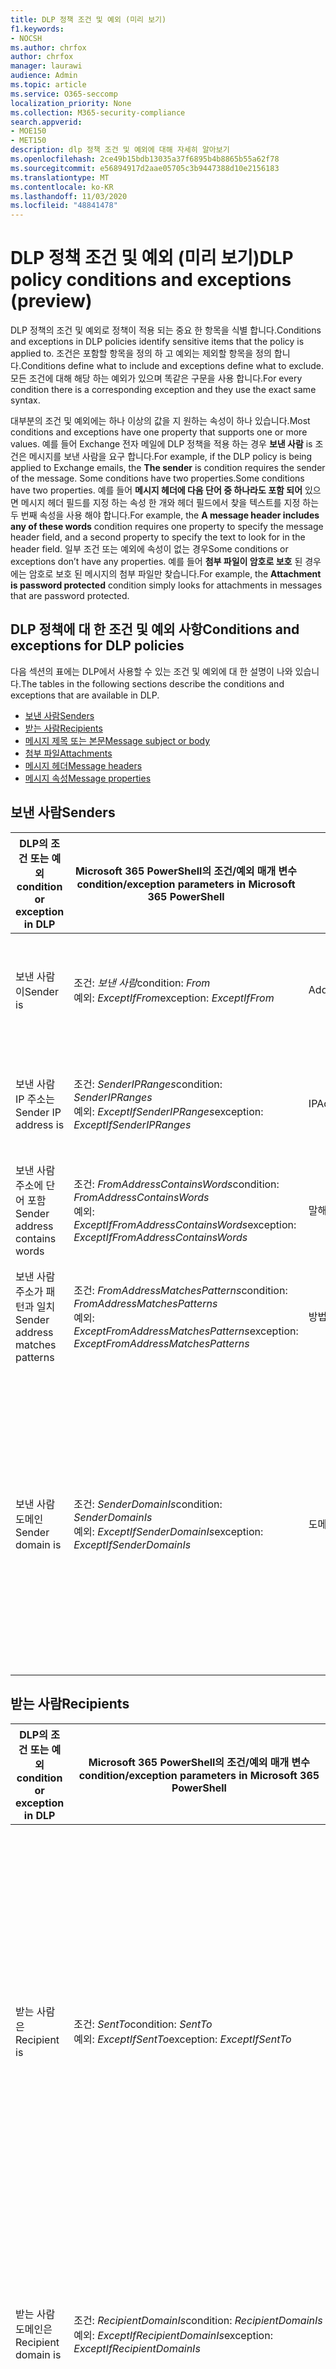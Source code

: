 ```yaml
---
title: DLP 정책 조건 및 예외 (미리 보기)
f1.keywords:
- NOCSH
ms.author: chrfox
author: chrfox
manager: laurawi
audience: Admin
ms.topic: article
ms.service: O365-seccomp
localization_priority: None
ms.collection: M365-security-compliance
search.appverid:
- MOE150
- MET150
description: dlp 정책 조건 및 예외에 대해 자세히 알아보기
ms.openlocfilehash: 2ce49b15bdb13035a37f6895b4b8865b55a62f78
ms.sourcegitcommit: e56894917d2aae05705c3b9447388d10e2156183
ms.translationtype: MT
ms.contentlocale: ko-KR
ms.lasthandoff: 11/03/2020
ms.locfileid: "48841478"
---
```

# <a name="dlp-policy-conditions-and-exceptions-preview"></a><span data-ttu-id="8d3a5-103">DLP 정책 조건 및 예외 (미리 보기)</span><span class="sxs-lookup"><span data-stu-id="8d3a5-103">DLP policy conditions and exceptions (preview)</span></span>

<span data-ttu-id="8d3a5-104">DLP 정책의 조건 및 예외로 정책이 적용 되는 중요 한 항목을 식별 합니다.</span><span class="sxs-lookup"><span data-stu-id="8d3a5-104">Conditions and exceptions in DLP policies identify sensitive items that the policy is applied to.</span></span> <span data-ttu-id="8d3a5-105">조건은 포함할 항목을 정의 하 고 예외는 제외할 항목을 정의 합니다.</span><span class="sxs-lookup"><span data-stu-id="8d3a5-105">Conditions define what to include and exceptions define what to exclude.</span></span> <span data-ttu-id="8d3a5-106">모든 조건에 대해 해당 하는 예외가 있으며 똑같은 구문을 사용 합니다.</span><span class="sxs-lookup"><span data-stu-id="8d3a5-106">For every condition there is a corresponding exception and they use the exact same syntax.</span></span>

 <span data-ttu-id="8d3a5-107">대부분의 조건 및 예외에는 하나 이상의 값을 지 원하는 속성이 하나 있습니다.</span><span class="sxs-lookup"><span data-stu-id="8d3a5-107">Most conditions and exceptions have one property that supports one or more values.</span></span> <span data-ttu-id="8d3a5-108">예를 들어 Exchange 전자 메일에 DLP 정책을 적용 하는 경우 **보낸 사람** is 조건은 메시지를 보낸 사람을 요구 합니다.</span><span class="sxs-lookup"><span data-stu-id="8d3a5-108">For example, if the DLP policy is being applied to Exchange emails, the **The sender** is condition requires the sender of the message.</span></span> <span data-ttu-id="8d3a5-109">Some conditions have two properties.</span><span class="sxs-lookup"><span data-stu-id="8d3a5-109">Some conditions have two properties.</span></span> <span data-ttu-id="8d3a5-110">예를 들어 **메시지 헤더에 다음 단어 중 하나라도 포함 되어** 있으면 메시지 헤더 필드를 지정 하는 속성 한 개와 헤더 필드에서 찾을 텍스트를 지정 하는 두 번째 속성을 사용 해야 합니다.</span><span class="sxs-lookup"><span data-stu-id="8d3a5-110">For example, the **A message header includes any of these words** condition requires one property to specify the message header field, and a second property to specify the text to look for in the header field.</span></span> <span data-ttu-id="8d3a5-111">일부 조건 또는 예외에 속성이 없는 경우</span><span class="sxs-lookup"><span data-stu-id="8d3a5-111">Some conditions or exceptions don’t have any properties.</span></span> <span data-ttu-id="8d3a5-112">예를 들어 **첨부 파일이 암호로 보호** 된 경우에는 암호로 보호 된 메시지의 첨부 파일만 찾습니다.</span><span class="sxs-lookup"><span data-stu-id="8d3a5-112">For example, the **Attachment is password protected** condition simply looks for attachments in messages that are password protected.</span></span>

## <a name="conditions-and-exceptions-for-dlp-policies"></a><span data-ttu-id="8d3a5-113">DLP 정책에 대 한 조건 및 예외 사항</span><span class="sxs-lookup"><span data-stu-id="8d3a5-113">Conditions and exceptions for DLP policies</span></span>

<span data-ttu-id="8d3a5-114">다음 섹션의 표에는 DLP에서 사용할 수 있는 조건 및 예외에 대 한 설명이 나와 있습니다.</span><span class="sxs-lookup"><span data-stu-id="8d3a5-114">The tables in the following sections describe the conditions and exceptions that are available in DLP.</span></span>

- [<span data-ttu-id="8d3a5-115">보낸 사람</span><span class="sxs-lookup"><span data-stu-id="8d3a5-115">Senders</span></span>](#senders)
- [<span data-ttu-id="8d3a5-116">받는 사람</span><span class="sxs-lookup"><span data-stu-id="8d3a5-116">Recipients</span></span>](#recipients)
- [<span data-ttu-id="8d3a5-117">메시지 제목 또는 본문</span><span class="sxs-lookup"><span data-stu-id="8d3a5-117">Message subject or body</span></span>](#message-subject-or-body)
- [<span data-ttu-id="8d3a5-118">첨부 파일</span><span class="sxs-lookup"><span data-stu-id="8d3a5-118">Attachments</span></span>](#attachments)
- [<span data-ttu-id="8d3a5-119">메시지 헤더</span><span class="sxs-lookup"><span data-stu-id="8d3a5-119">Message headers</span></span>](#message-headers)
- [<span data-ttu-id="8d3a5-120">메시지 속성</span><span class="sxs-lookup"><span data-stu-id="8d3a5-120">Message properties</span></span>](#message-properties)

## <a name="senders"></a><span data-ttu-id="8d3a5-121">보낸 사람</span><span class="sxs-lookup"><span data-stu-id="8d3a5-121">Senders</span></span>


|<span data-ttu-id="8d3a5-122">**DLP의 조건 또는 예외**</span><span class="sxs-lookup"><span data-stu-id="8d3a5-122">**condition or exception in DLP**</span></span>  |<span data-ttu-id="8d3a5-123">**Microsoft 365 PowerShell의 조건/예외 매개 변수**</span><span class="sxs-lookup"><span data-stu-id="8d3a5-123">**condition/exception parameters in Microsoft 365 PowerShell**</span></span> |<span data-ttu-id="8d3a5-124">**속성 형식**</span><span class="sxs-lookup"><span data-stu-id="8d3a5-124">**property type**</span></span>  |<span data-ttu-id="8d3a5-125">**설명이**</span><span class="sxs-lookup"><span data-stu-id="8d3a5-125">**description**</span></span>|
|---------|---------|---------|---------|
|<span data-ttu-id="8d3a5-126">보낸 사람이</span><span class="sxs-lookup"><span data-stu-id="8d3a5-126">Sender is</span></span> |<span data-ttu-id="8d3a5-127">조건: *보낸 사람*</span><span class="sxs-lookup"><span data-stu-id="8d3a5-127">condition: *From*</span></span> <br/> <span data-ttu-id="8d3a5-128">예외: *ExceptIfFrom*</span><span class="sxs-lookup"><span data-stu-id="8d3a5-128">exception: *ExceptIfFrom*</span></span>      |<span data-ttu-id="8d3a5-129">Addresses</span><span class="sxs-lookup"><span data-stu-id="8d3a5-129">Addresses</span></span> |     <span data-ttu-id="8d3a5-130">조직의 지정 된 사서함, 메일 사용자, 메일 연락처 또는 Microsoft 365 그룹으로 전송 되는 메시지입니다.</span><span class="sxs-lookup"><span data-stu-id="8d3a5-130">Messages that are sent by the specified mailboxes, mail users, mail contacts, or Microsoft 365 groups in the organization.</span></span>|
|<span data-ttu-id="8d3a5-131">보낸 사람 IP 주소는</span><span class="sxs-lookup"><span data-stu-id="8d3a5-131">Sender IP address is</span></span>     |<span data-ttu-id="8d3a5-132">조건: *SenderIPRanges*</span><span class="sxs-lookup"><span data-stu-id="8d3a5-132">condition: *SenderIPRanges*</span></span><br/> <span data-ttu-id="8d3a5-133">예외: *ExceptIfSenderIPRanges*</span><span class="sxs-lookup"><span data-stu-id="8d3a5-133">exception: *ExceptIfSenderIPRanges*</span></span>         |  <span data-ttu-id="8d3a5-134">IPAddressRanges</span><span class="sxs-lookup"><span data-stu-id="8d3a5-134">IPAddressRanges</span></span>       | <span data-ttu-id="8d3a5-135">보낸 사람의 IP 주소가 지정 된 IP 주소와 일치 하거나 지정 된 IP 주소 범위 내에 있는 메시지입니다.</span><span class="sxs-lookup"><span data-stu-id="8d3a5-135">Messages where the sender's IP address matches the specified IP address, or falls within the specified IP address range.</span></span>       |
|<span data-ttu-id="8d3a5-136">보낸 사람 주소에 단어 포함</span><span class="sxs-lookup"><span data-stu-id="8d3a5-136">Sender address contains words</span></span>   | <span data-ttu-id="8d3a5-137">조건: *FromAddressContainsWords*</span><span class="sxs-lookup"><span data-stu-id="8d3a5-137">condition: *FromAddressContainsWords*</span></span> <br/> <span data-ttu-id="8d3a5-138">예외: *ExceptIfFromAddressContainsWords*</span><span class="sxs-lookup"><span data-stu-id="8d3a5-138">exception: *ExceptIfFromAddressContainsWords*</span></span>        |   <span data-ttu-id="8d3a5-139">말해</span><span class="sxs-lookup"><span data-stu-id="8d3a5-139">Words</span></span>      |   <span data-ttu-id="8d3a5-140">보낸 사람의 전자 메일 주소에 지정 된 단어가 포함 된 메시지입니다.</span><span class="sxs-lookup"><span data-stu-id="8d3a5-140">Messages that contain the specified words in the sender's email address.</span></span>|
| <span data-ttu-id="8d3a5-141">보낸 사람 주소가 패턴과 일치</span><span class="sxs-lookup"><span data-stu-id="8d3a5-141">Sender address matches patterns</span></span>    | <span data-ttu-id="8d3a5-142">조건: *FromAddressMatchesPatterns*</span><span class="sxs-lookup"><span data-stu-id="8d3a5-142">condition: *FromAddressMatchesPatterns*</span></span> <br/> <span data-ttu-id="8d3a5-143">예외: *ExceptFromAddressMatchesPatterns*</span><span class="sxs-lookup"><span data-stu-id="8d3a5-143">exception: *ExceptFromAddressMatchesPatterns*</span></span>       |      <span data-ttu-id="8d3a5-144">방법</span><span class="sxs-lookup"><span data-stu-id="8d3a5-144">Patterns</span></span>   |  <span data-ttu-id="8d3a5-145">보낸 사람의 전자 메일 주소에 지정 된 정규식과 일치 하는 텍스트 패턴이 포함 된 메시지입니다.</span><span class="sxs-lookup"><span data-stu-id="8d3a5-145">Messages where the sender's email address contains text patterns that match the specified regular expressions.</span></span>  |
|<span data-ttu-id="8d3a5-146">보낸 사람 도메인</span><span class="sxs-lookup"><span data-stu-id="8d3a5-146">Sender domain is</span></span>  |  <span data-ttu-id="8d3a5-147">조건: *SenderDomainIs*</span><span class="sxs-lookup"><span data-stu-id="8d3a5-147">condition: *SenderDomainIs*</span></span> <br/> <span data-ttu-id="8d3a5-148">예외: *ExceptIfSenderDomainIs*</span><span class="sxs-lookup"><span data-stu-id="8d3a5-148">exception: *ExceptIfSenderDomainIs*</span></span>       |<span data-ttu-id="8d3a5-149">도메인</span><span class="sxs-lookup"><span data-stu-id="8d3a5-149">DomainName</span></span>         |     <span data-ttu-id="8d3a5-150">보낸 사람의 전자 메일 주소 도메인이 지정 된 값과 일치 하는 메시지</span><span class="sxs-lookup"><span data-stu-id="8d3a5-150">Messages where the domain of the sender's email address matches the specified value.</span></span> <span data-ttu-id="8d3a5-151">지정한 도메인 (예: 도메인의 하위 도메인)을 *포함* 하는 보낸 사람 도메인을 찾아야 하는 경우에는 **보낸 사람 주소 일치** ( *FromAddressMatchesPatterns* ) 조건을 사용 하 고 ' \. domain \. com $ ' 구문을 사용 하 여 도메인을 지정 합니다.</span><span class="sxs-lookup"><span data-stu-id="8d3a5-151">If you need to find sender domains that *contain* the specified domain (for example, any subdomain of a domain), use **The sender address matches** ( *FromAddressMatchesPatterns* ) condition and specify the domain by using the syntax: '\.domain\.com$'.</span></span>    |

## <a name="recipients"></a><span data-ttu-id="8d3a5-152">받는 사람</span><span class="sxs-lookup"><span data-stu-id="8d3a5-152">Recipients</span></span>

|<span data-ttu-id="8d3a5-153">**DLP의 조건 또는 예외**</span><span class="sxs-lookup"><span data-stu-id="8d3a5-153">**condition or exception in DLP**</span></span>| <span data-ttu-id="8d3a5-154">**Microsoft 365 PowerShell의 조건/예외 매개 변수**</span><span class="sxs-lookup"><span data-stu-id="8d3a5-154">**condition/exception parameters in Microsoft 365 PowerShell**</span></span> |    <span data-ttu-id="8d3a5-155">**속성 형식**</span><span class="sxs-lookup"><span data-stu-id="8d3a5-155">**property type**</span></span> | <span data-ttu-id="8d3a5-156">**설명이**</span><span class="sxs-lookup"><span data-stu-id="8d3a5-156">**description**</span></span>|
|---------|---------|---------|---------|
|<span data-ttu-id="8d3a5-157">받는 사람은</span><span class="sxs-lookup"><span data-stu-id="8d3a5-157">Recipient is</span></span>|  <span data-ttu-id="8d3a5-158">조건: *SentTo*</span><span class="sxs-lookup"><span data-stu-id="8d3a5-158">condition: *SentTo*</span></span> <br/> <span data-ttu-id="8d3a5-159">예외: *ExceptIfSentTo*</span><span class="sxs-lookup"><span data-stu-id="8d3a5-159">exception: *ExceptIfSentTo*</span></span> | <span data-ttu-id="8d3a5-160">Addresses</span><span class="sxs-lookup"><span data-stu-id="8d3a5-160">Addresses</span></span> | <span data-ttu-id="8d3a5-161">받는 사람 중 한 사람이 조직의 지정 된 사서함, 메일 사용자 또는 메일 연락처 인 메시지입니다.</span><span class="sxs-lookup"><span data-stu-id="8d3a5-161">Messages where one of the recipients is the specified mailbox, mail user, or mail contact in the organization.</span></span> <span data-ttu-id="8d3a5-162">받는 사람은 메시지 **의 받는 사람,** **참조** 또는 **숨은 참조** 필드에 있을 수 있습니다.</span><span class="sxs-lookup"><span data-stu-id="8d3a5-162">The recipients can be in the **To** , **Cc** , or **Bcc** fields of the message.</span></span>|
|<span data-ttu-id="8d3a5-163">받는 사람 도메인은</span><span class="sxs-lookup"><span data-stu-id="8d3a5-163">Recipient domain is</span></span>|   <span data-ttu-id="8d3a5-164">조건: *RecipientDomainIs*</span><span class="sxs-lookup"><span data-stu-id="8d3a5-164">condition: *RecipientDomainIs*</span></span> <br/> <span data-ttu-id="8d3a5-165">예외: *ExceptIfRecipientDomainIs*</span><span class="sxs-lookup"><span data-stu-id="8d3a5-165">exception: *ExceptIfRecipientDomainIs*</span></span> |   <span data-ttu-id="8d3a5-166">도메인</span><span class="sxs-lookup"><span data-stu-id="8d3a5-166">DomainName</span></span> |    <span data-ttu-id="8d3a5-167">보낸 사람의 전자 메일 주소 도메인이 지정 된 값과 일치 하는 메시지</span><span class="sxs-lookup"><span data-stu-id="8d3a5-167">Messages where the domain of the sender's email address matches the specified value.</span></span>|
|<span data-ttu-id="8d3a5-168">받는 사람 주소에 단어 포함</span><span class="sxs-lookup"><span data-stu-id="8d3a5-168">Recipient address contains words</span></span>|  <span data-ttu-id="8d3a5-169">조건: *RecipientAddressContainsWords*</span><span class="sxs-lookup"><span data-stu-id="8d3a5-169">condition: *RecipientAddressContainsWords*</span></span> <br/> <span data-ttu-id="8d3a5-170">예외: *ExceptIfRecipientAddressContainsWords*</span><span class="sxs-lookup"><span data-stu-id="8d3a5-170">exception: *ExceptIfRecipientAddressContainsWords*</span></span>|    <span data-ttu-id="8d3a5-171">말해</span><span class="sxs-lookup"><span data-stu-id="8d3a5-171">Words</span></span>|  <span data-ttu-id="8d3a5-172">받는 사람의 전자 메일 주소에 지정 된 단어가 포함 된 메시지입니다.</span><span class="sxs-lookup"><span data-stu-id="8d3a5-172">Messages that contain the specified words in the recipient's email address.</span></span> <br/><span data-ttu-id="8d3a5-p105">**참고** : 이 조건은 받는 사람 프록시 주소로 보낸 메시지는 고려하지 않습니다. 받는 사람의 기본 전자 메일 주소로 보낸 메시지만 일치시킵니다.</span><span class="sxs-lookup"><span data-stu-id="8d3a5-p105">**Note** : This condition doesn't consider messages that are sent to recipient proxy addresses. It only matches messages that are sent to the recipient's primary email address.</span></span>|
|<span data-ttu-id="8d3a5-175">받는 사람 주소가 패턴과 일치</span><span class="sxs-lookup"><span data-stu-id="8d3a5-175">Recipient address matches patterns</span></span>| <span data-ttu-id="8d3a5-176">조건: *RecipientAddressMatchesPatterns*</span><span class="sxs-lookup"><span data-stu-id="8d3a5-176">condition: *RecipientAddressMatchesPatterns*</span></span> <br/> <span data-ttu-id="8d3a5-177">예외: *ExceptIfRecipientAddressMatchesPatterns*</span><span class="sxs-lookup"><span data-stu-id="8d3a5-177">exception: *ExceptIfRecipientAddressMatchesPatterns*</span></span>|   <span data-ttu-id="8d3a5-178">방법</span><span class="sxs-lookup"><span data-stu-id="8d3a5-178">Patterns</span></span>    |<span data-ttu-id="8d3a5-179">받는 사람의 전자 메일 주소에 지정 된 정규식과 일치 하는 텍스트 패턴이 포함 된 메시지입니다.</span><span class="sxs-lookup"><span data-stu-id="8d3a5-179">Messages where a recipient's email address contains text patterns that match the specified regular expressions.</span></span> <br/> <span data-ttu-id="8d3a5-p106">**참고** : 이 조건은 받는 사람 프록시 주소로 보낸 메시지는 고려하지 않습니다. 받는 사람의 기본 전자 메일 주소로 보낸 메시지만 일치시킵니다.</span><span class="sxs-lookup"><span data-stu-id="8d3a5-p106">**Note** : This condition doesn't consider messages that are sent to recipient proxy addresses. It only matches messages that are sent to the recipient's primary email address.</span></span>|
|<span data-ttu-id="8d3a5-182">다음 구성원에 게 보냄</span><span class="sxs-lookup"><span data-stu-id="8d3a5-182">Sent to member of</span></span>| <span data-ttu-id="8d3a5-183">조건: *SentToMemberOf*</span><span class="sxs-lookup"><span data-stu-id="8d3a5-183">condition: *SentToMemberOf*</span></span> <br/> <span data-ttu-id="8d3a5-184">예외: *ExceptIfSentToMemberOf*</span><span class="sxs-lookup"><span data-stu-id="8d3a5-184">exception: *ExceptIfSentToMemberOf*</span></span>|  <span data-ttu-id="8d3a5-185">Addresses</span><span class="sxs-lookup"><span data-stu-id="8d3a5-185">Addresses</span></span>|  <span data-ttu-id="8d3a5-186">지정 된 메일 그룹, 메일 사용이 가능한 보안 그룹 또는 Microsoft 365 그룹의 구성원 인 받는 사람이 포함 된 메시지입니다.</span><span class="sxs-lookup"><span data-stu-id="8d3a5-186">Messages that contain recipients who are members of the specified distribution group, mail-enabled security group, or Microsoft 365 group.</span></span> <span data-ttu-id="8d3a5-187">그룹은 메시지의 **받는** **사람, 참조** 또는 **숨은 참조** 필드에 있을 수 있습니다.</span><span class="sxs-lookup"><span data-stu-id="8d3a5-187">The group can be in the **To** , **Cc** , or **Bcc** fields of the message.</span></span>|

## <a name="message-subject-or-body"></a><span data-ttu-id="8d3a5-188">메시지 제목 또는 본문</span><span class="sxs-lookup"><span data-stu-id="8d3a5-188">Message subject or body</span></span>

|<span data-ttu-id="8d3a5-189">**DLP의 조건 또는 예외**</span><span class="sxs-lookup"><span data-stu-id="8d3a5-189">**condition or exception in DLP**</span></span> | <span data-ttu-id="8d3a5-190">**Microsoft 365 PowerShell의 조건/예외 매개 변수**</span><span class="sxs-lookup"><span data-stu-id="8d3a5-190">**condition/exception parameters in Microsoft 365 PowerShell**</span></span> |<span data-ttu-id="8d3a5-191">**속성 형식**</span><span class="sxs-lookup"><span data-stu-id="8d3a5-191">**property type**</span></span>| <span data-ttu-id="8d3a5-192">**설명이**</span><span class="sxs-lookup"><span data-stu-id="8d3a5-192">**description**</span></span>|
|---------|---------|---------|---------|
|<span data-ttu-id="8d3a5-193">제목에 단어 또는 구가 포함 된 경우</span><span class="sxs-lookup"><span data-stu-id="8d3a5-193">Subject contains words or phrases</span></span>| <span data-ttu-id="8d3a5-194">조건: *SubjectContainsWords*</span><span class="sxs-lookup"><span data-stu-id="8d3a5-194">condition: *SubjectContainsWords*</span></span> <br/> <span data-ttu-id="8d3a5-195">예외: *ExceptIf SubjectContainsWords*</span><span class="sxs-lookup"><span data-stu-id="8d3a5-195">exception: *ExceptIf SubjectContainsWords*</span></span>| <span data-ttu-id="8d3a5-196">말해</span><span class="sxs-lookup"><span data-stu-id="8d3a5-196">Words</span></span>   |<span data-ttu-id="8d3a5-197">제목 필드에 지정 된 단어가 포함 된 메시지입니다.</span><span class="sxs-lookup"><span data-stu-id="8d3a5-197">Messages that have the specified words in the Subject field.</span></span>|
|<span data-ttu-id="8d3a5-198">제목 일치 패턴</span><span class="sxs-lookup"><span data-stu-id="8d3a5-198">Subject matches patterns</span></span>|<span data-ttu-id="8d3a5-199">조건: *SubjectMatchesPatterns*</span><span class="sxs-lookup"><span data-stu-id="8d3a5-199">condition: *SubjectMatchesPatterns*</span></span> <br/> <span data-ttu-id="8d3a5-200">예외: *ExceptIf SubjectMatchesPatterns*</span><span class="sxs-lookup"><span data-stu-id="8d3a5-200">exception: *ExceptIf SubjectMatchesPatterns*</span></span>|<span data-ttu-id="8d3a5-201">방법</span><span class="sxs-lookup"><span data-stu-id="8d3a5-201">Patterns</span></span>   |<span data-ttu-id="8d3a5-202">제목 필드에 지정 된 정규식과 일치 하는 텍스트 패턴이 포함 된 메시지입니다.</span><span class="sxs-lookup"><span data-stu-id="8d3a5-202">Messages where the Subject field contain text patterns that match the specified regular expressions.</span></span>|
|<span data-ttu-id="8d3a5-203">콘텐츠에 포함 된 내용</span><span class="sxs-lookup"><span data-stu-id="8d3a5-203">Content contains</span></span>|  <span data-ttu-id="8d3a5-204">조건: *ContentContainsSensitiveInformation*</span><span class="sxs-lookup"><span data-stu-id="8d3a5-204">condition: *ContentContainsSensitiveInformation*</span></span> <br/> <span data-ttu-id="8d3a5-205">예외 *ExceptIfContentContainsSensitiveInformation*</span><span class="sxs-lookup"><span data-stu-id="8d3a5-205">exception *ExceptIfContentContainsSensitiveInformation*</span></span>| <span data-ttu-id="8d3a5-206">SensitiveInformationTypes</span><span class="sxs-lookup"><span data-stu-id="8d3a5-206">SensitiveInformationTypes</span></span>|  <span data-ttu-id="8d3a5-207">DLP (데이터 손실 방지) 정책에 정의 된 중요 한 정보가 포함 된 메시지 또는 문서</span><span class="sxs-lookup"><span data-stu-id="8d3a5-207">Messages or documents that contain sensitive information as defined by data loss prevention (DLP) policies.</span></span>|


## <a name="attachments"></a><span data-ttu-id="8d3a5-208">첨부 파일</span><span class="sxs-lookup"><span data-stu-id="8d3a5-208">Attachments</span></span>

|<span data-ttu-id="8d3a5-209">**DLP의 조건 또는 예외**</span><span class="sxs-lookup"><span data-stu-id="8d3a5-209">**condition or exception in DLP**</span></span>| <span data-ttu-id="8d3a5-210">**Microsoft 365 PowerShell의 조건/예외 매개 변수**</span><span class="sxs-lookup"><span data-stu-id="8d3a5-210">**condition/exception parameters in Microsoft 365 PowerShell**</span></span>| <span data-ttu-id="8d3a5-211">**속성 형식**</span><span class="sxs-lookup"><span data-stu-id="8d3a5-211">**property type**</span></span>   |<span data-ttu-id="8d3a5-212">**설명이**</span><span class="sxs-lookup"><span data-stu-id="8d3a5-212">**description**</span></span>|
|---------|---------|---------|---------|
|<span data-ttu-id="8d3a5-213">첨부 파일이 암호로 보호됨</span><span class="sxs-lookup"><span data-stu-id="8d3a5-213">Attachment is password protected</span></span>|<span data-ttu-id="8d3a5-214">조건: *DocumentIsPasswordProtected*</span><span class="sxs-lookup"><span data-stu-id="8d3a5-214">condition: *DocumentIsPasswordProtected*</span></span> <br/> <span data-ttu-id="8d3a5-215">예외: *ExceptIfDocumentIsPasswordProtected*</span><span class="sxs-lookup"><span data-stu-id="8d3a5-215">exception: *ExceptIfDocumentIsPasswordProtected*</span></span>|<span data-ttu-id="8d3a5-216">없음</span><span class="sxs-lookup"><span data-stu-id="8d3a5-216">none</span></span>| <span data-ttu-id="8d3a5-217">첨부 파일이 암호로 보호 되어 있으므로 검색할 수 없는 메시지입니다.</span><span class="sxs-lookup"><span data-stu-id="8d3a5-217">Messages where an attachment is password protected (and therefore can't be scanned).</span></span> <span data-ttu-id="8d3a5-218">암호 검색은 Office 문서 및 .zip 파일에 대해서만 작동 합니다.</span><span class="sxs-lookup"><span data-stu-id="8d3a5-218">Password detection only works for Office documents and .zip files.</span></span>|
|<span data-ttu-id="8d3a5-219">첨부 파일 확장명</span><span class="sxs-lookup"><span data-stu-id="8d3a5-219">Attachment’s file extension is</span></span>|<span data-ttu-id="8d3a5-220">조건: *ContentExtensionMatchesWords*</span><span class="sxs-lookup"><span data-stu-id="8d3a5-220">condition: *ContentExtensionMatchesWords*</span></span> <br/> <span data-ttu-id="8d3a5-221">예외: *ExceptIfContentExtensionMatchesWords*</span><span class="sxs-lookup"><span data-stu-id="8d3a5-221">exception: *ExceptIfContentExtensionMatchesWords*</span></span>|  <span data-ttu-id="8d3a5-222">말해</span><span class="sxs-lookup"><span data-stu-id="8d3a5-222">Words</span></span>   |<span data-ttu-id="8d3a5-223">첨부 파일의 확장명이 지정 된 단어와 일치 하는 메시지</span><span class="sxs-lookup"><span data-stu-id="8d3a5-223">Messages where an attachment's file extension matches any of the specified words.</span></span>|
|<span data-ttu-id="8d3a5-224">모든 전자 메일 첨부 파일의 콘텐츠를 검색할 수 없음</span><span class="sxs-lookup"><span data-stu-id="8d3a5-224">Any email attachment’s content could not be scanned</span></span>|<span data-ttu-id="8d3a5-225">조건: *DocumentIsUnsupported*</span><span class="sxs-lookup"><span data-stu-id="8d3a5-225">condition: *DocumentIsUnsupported*</span></span> <br/><span data-ttu-id="8d3a5-226">예외: *ExceptIf DocumentIsUnsupported*</span><span class="sxs-lookup"><span data-stu-id="8d3a5-226">exception: *ExceptIf DocumentIsUnsupported*</span></span>|   <span data-ttu-id="8d3a5-227">해당 없음</span><span class="sxs-lookup"><span data-stu-id="8d3a5-227">n/a</span></span>|    <span data-ttu-id="8d3a5-228">Exchange Online에서 첨부 파일이 기본적으로 인식 되지 않는 메시지</span><span class="sxs-lookup"><span data-stu-id="8d3a5-228">Messages where an attachment isn't natively recognized by Exchange Online.</span></span>|
|<span data-ttu-id="8d3a5-229">모든 전자 메일 첨부 파일의 콘텐츠가 검색을 완료 하지 못함</span><span class="sxs-lookup"><span data-stu-id="8d3a5-229">Any email attachment’s content didn’t complete scanning</span></span>|   <span data-ttu-id="8d3a5-230">조건: *ProcessingLimitExceeded*</span><span class="sxs-lookup"><span data-stu-id="8d3a5-230">condition: *ProcessingLimitExceeded*</span></span> <br/> <span data-ttu-id="8d3a5-231">예외: *ExceptIfProcessingLimitExceeded*</span><span class="sxs-lookup"><span data-stu-id="8d3a5-231">exception: *ExceptIfProcessingLimitExceeded*</span></span>|    <span data-ttu-id="8d3a5-232">해당 없음</span><span class="sxs-lookup"><span data-stu-id="8d3a5-232">n/a</span></span> |<span data-ttu-id="8d3a5-233">규칙 엔진이 첨부 파일 검사를 완료 하지 못한 메시지입니다.</span><span class="sxs-lookup"><span data-stu-id="8d3a5-233">Messages where the rules engine couldn't complete the scanning of the attachments.</span></span> <span data-ttu-id="8d3a5-234">이 조건을 사용 하 여 콘텐츠를 완벽 하 게 검색할 수 없는 메시지를 식별 하 고 처리 하기 위해 함께 작동 하는 규칙을 만들 수 있습니다.</span><span class="sxs-lookup"><span data-stu-id="8d3a5-234">You can use this condition to create rules that work together to identify and process messages where the content couldn't be fully scanned.</span></span>|
|<span data-ttu-id="8d3a5-235">문서 이름에 단어 포함</span><span class="sxs-lookup"><span data-stu-id="8d3a5-235">Document name contains words</span></span>|<span data-ttu-id="8d3a5-236">condition: *Documentnamematcheswords*</span><span class="sxs-lookup"><span data-stu-id="8d3a5-236">condition: *DocumentNameMatchesWords*</span></span> <br/> <span data-ttu-id="8d3a5-237">예외: *ExceptIfDocumentNameMatchesWords*</span><span class="sxs-lookup"><span data-stu-id="8d3a5-237">exception: *ExceptIfDocumentNameMatchesWords*</span></span> |<span data-ttu-id="8d3a5-238">말해</span><span class="sxs-lookup"><span data-stu-id="8d3a5-238">Words</span></span>  |<span data-ttu-id="8d3a5-239">첨부 파일 이름이 지정 된 단어와 일치 하는 메시지</span><span class="sxs-lookup"><span data-stu-id="8d3a5-239">Messages where an attachment's file name matches any of the specified words.</span></span>|
|<span data-ttu-id="8d3a5-240">문서 이름이 패턴과 일치 함</span><span class="sxs-lookup"><span data-stu-id="8d3a5-240">Document name matches patterns</span></span>|<span data-ttu-id="8d3a5-241">조건: *DocumentNameMatchesPatterns*</span><span class="sxs-lookup"><span data-stu-id="8d3a5-241">condition: *DocumentNameMatchesPatterns*</span></span> <br/> <span data-ttu-id="8d3a5-242">예외: *ExceptIfDocumentNameMatchesPatterns*</span><span class="sxs-lookup"><span data-stu-id="8d3a5-242">exception: *ExceptIfDocumentNameMatchesPatterns*</span></span>|    <span data-ttu-id="8d3a5-243">방법</span><span class="sxs-lookup"><span data-stu-id="8d3a5-243">Patterns</span></span>    |<span data-ttu-id="8d3a5-244">첨부 파일 이름에 지정 된 정규식과 일치 하는 텍스트 패턴이 있는 메시지입니다.</span><span class="sxs-lookup"><span data-stu-id="8d3a5-244">Messages where an attachment's file name contains text patterns that match the specified regular expressions.</span></span>|
|<span data-ttu-id="8d3a5-245">문서 속성은</span><span class="sxs-lookup"><span data-stu-id="8d3a5-245">Document property is</span></span>|<span data-ttu-id="8d3a5-246">조건: *ContentPropertyContainsWords*</span><span class="sxs-lookup"><span data-stu-id="8d3a5-246">condition: *ContentPropertyContainsWords*</span></span> <br/> <span data-ttu-id="8d3a5-247">예외: *ExceptIfContentPropertyContainsWords*</span><span class="sxs-lookup"><span data-stu-id="8d3a5-247">exception: *ExceptIfContentPropertyContainsWords*</span></span> |<span data-ttu-id="8d3a5-248">말해</span><span class="sxs-lookup"><span data-stu-id="8d3a5-248">Words</span></span>| <span data-ttu-id="8d3a5-249">첨부 파일 확장명이 지정 된 단어와 일치 하는 메시지 또는 문서</span><span class="sxs-lookup"><span data-stu-id="8d3a5-249">Messages or documents where an attachment's file extension matches any of the specified words.</span></span>|
|<span data-ttu-id="8d3a5-250">문서 크기가 다음 보다 크거나 같습니다.</span><span class="sxs-lookup"><span data-stu-id="8d3a5-250">Document size equals or is greater than</span></span>| <span data-ttu-id="8d3a5-251">조건: *Documentsizeover*</span><span class="sxs-lookup"><span data-stu-id="8d3a5-251">condition: *DocumentSizeOver*</span></span> <br/> <span data-ttu-id="8d3a5-252">예외: *ExceptIfDocumentSizeOver*</span><span class="sxs-lookup"><span data-stu-id="8d3a5-252">exception: *ExceptIfDocumentSizeOver*</span></span>|    <span data-ttu-id="8d3a5-253">크기</span><span class="sxs-lookup"><span data-stu-id="8d3a5-253">Size</span></span>    |<span data-ttu-id="8d3a5-254">지정 된 값 보다 크거나 같은 첨부 파일이 있는 메시지</span><span class="sxs-lookup"><span data-stu-id="8d3a5-254">Messages where any attachment is greater than or equal to the specified value.</span></span>|

## <a name="message-headers"></a><span data-ttu-id="8d3a5-255">메시지 헤더</span><span class="sxs-lookup"><span data-stu-id="8d3a5-255">Message Headers</span></span>

|<span data-ttu-id="8d3a5-256">**DLP의 조건 또는 예외**</span><span class="sxs-lookup"><span data-stu-id="8d3a5-256">**condition or exception in DLP**</span></span>| <span data-ttu-id="8d3a5-257">**Microsoft 365 PowerShell의 조건/예외 매개 변수**</span><span class="sxs-lookup"><span data-stu-id="8d3a5-257">**condition/exception parameters in Microsoft 365 PowerShell**</span></span>| <span data-ttu-id="8d3a5-258">**속성 형식**</span><span class="sxs-lookup"><span data-stu-id="8d3a5-258">**property type**</span></span>|  <span data-ttu-id="8d3a5-259">**설명이**</span><span class="sxs-lookup"><span data-stu-id="8d3a5-259">**description**</span></span>|
|---------|---------|---------|---------|
|<span data-ttu-id="8d3a5-260">머리글에 단어 또는 구 포함</span><span class="sxs-lookup"><span data-stu-id="8d3a5-260">Header contains words or phrases</span></span>|<span data-ttu-id="8d3a5-261">조건: *HeaderContainsWords*</span><span class="sxs-lookup"><span data-stu-id="8d3a5-261">condition: *HeaderContainsWords*</span></span> <br/> <span data-ttu-id="8d3a5-262">예외: *ExceptIfHeaderContainsWords*</span><span class="sxs-lookup"><span data-stu-id="8d3a5-262">exception: *ExceptIfHeaderContainsWords*</span></span>|  <span data-ttu-id="8d3a5-263">해시 테이블</span><span class="sxs-lookup"><span data-stu-id="8d3a5-263">Hash Table</span></span>  |<span data-ttu-id="8d3a5-264">지정한 머리글 필드를 포함 하는 메시지와 해당 헤더 필드의 값에 지정한 단어가 포함 되어 있습니다.</span><span class="sxs-lookup"><span data-stu-id="8d3a5-264">Messages that contain the specified header field, and the value of that header field contains the specified words.</span></span>|
|<span data-ttu-id="8d3a5-265">헤더가 일치 하는 패턴</span><span class="sxs-lookup"><span data-stu-id="8d3a5-265">Header matches patterns</span></span>|   <span data-ttu-id="8d3a5-266">조건: *HeaderMatchesPatterns*</span><span class="sxs-lookup"><span data-stu-id="8d3a5-266">condition: *HeaderMatchesPatterns*</span></span> <br/> <span data-ttu-id="8d3a5-267">예외: *ExceptIfHeaderMatchesPatterns*</span><span class="sxs-lookup"><span data-stu-id="8d3a5-267">exception: *ExceptIfHeaderMatchesPatterns*</span></span>|    <span data-ttu-id="8d3a5-268">해시 테이블</span><span class="sxs-lookup"><span data-stu-id="8d3a5-268">Hash Table</span></span>  |<span data-ttu-id="8d3a5-269">지정한 헤더 필드를 포함 하는 메시지와 해당 헤더 필드의 값에 지정한 정규식이 포함 되어 있는 경우</span><span class="sxs-lookup"><span data-stu-id="8d3a5-269">Messages that contain the specified header field, and the value of that header field contains the specified regular expressions.</span></span>|

## <a name="message-properties"></a><span data-ttu-id="8d3a5-270">메시지 속성</span><span class="sxs-lookup"><span data-stu-id="8d3a5-270">Message properties</span></span>

|<span data-ttu-id="8d3a5-271">**DLP의 조건 또는 예외**</span><span class="sxs-lookup"><span data-stu-id="8d3a5-271">**condition or exception in DLP**</span></span>| <span data-ttu-id="8d3a5-272">**Microsoft 365 PowerShell의 조건/예외 매개 변수**</span><span class="sxs-lookup"><span data-stu-id="8d3a5-272">**condition/exception parameters in Microsoft 365 PowerShell**</span></span>| <span data-ttu-id="8d3a5-273">**속성 형식**</span><span class="sxs-lookup"><span data-stu-id="8d3a5-273">**property type**</span></span>   |<span data-ttu-id="8d3a5-274">**설명이**</span><span class="sxs-lookup"><span data-stu-id="8d3a5-274">**description**</span></span>|
|---------|---------|---------|---------|
|<span data-ttu-id="8d3a5-275">메시지 크기 초과</span><span class="sxs-lookup"><span data-stu-id="8d3a5-275">Message size over</span></span>|<span data-ttu-id="8d3a5-276">조건: *MessageSizeOver*</span><span class="sxs-lookup"><span data-stu-id="8d3a5-276">condition: *MessageSizeOver*</span></span> <br/> <span data-ttu-id="8d3a5-277">예외: *ExceptIfMessageSizeOver*</span><span class="sxs-lookup"><span data-stu-id="8d3a5-277">exception: *ExceptIfMessageSizeOver*</span></span>| <span data-ttu-id="8d3a5-278">크기</span><span class="sxs-lookup"><span data-stu-id="8d3a5-278">Size</span></span>    |<span data-ttu-id="8d3a5-279">총 크기 (메시지 + 첨부 파일)가 지정 된 값 보다 크거나 같은 메시지입니다.</span><span class="sxs-lookup"><span data-stu-id="8d3a5-279">Messages where the total size (message plus attachments) is greater than or equal to the specified value.</span></span> <br/><span data-ttu-id="8d3a5-280">**참고** : 사서함에 대 한 메시지 크기 제한은 메일 흐름 규칙 보다 먼저 평가 됩니다.</span><span class="sxs-lookup"><span data-stu-id="8d3a5-280">**Note** : Message size limits on mailboxes are evaluated before mail flow rules.</span></span> <span data-ttu-id="8d3a5-281">이 조건에 해당 하는 규칙을 사용 하 여 메시지에 대 한 작업을 수행할 수 있으려면 사서함에 대해 너무 큰 메시지를 거부 합니다.</span><span class="sxs-lookup"><span data-stu-id="8d3a5-281">A message that's too large for a mailbox will be rejected before a rule with this condition is able to act on the message.</span></span>|

